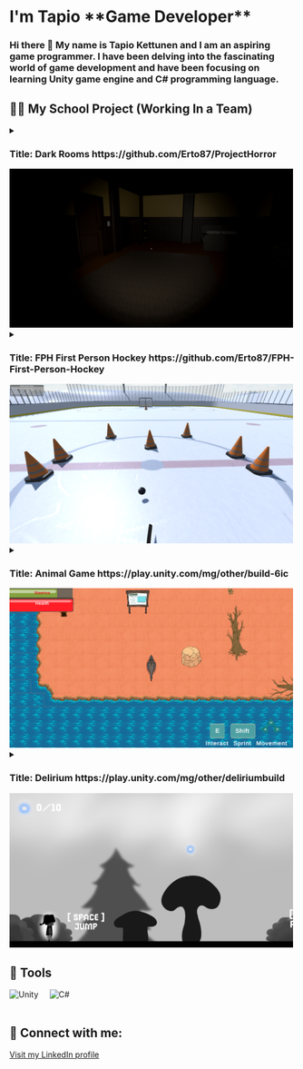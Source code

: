 <h1>I'm Tapio <strong>**Game Developer**</strong></h1>
<h3>Hi there 👋 My name is Tapio Kettunen and I am an aspiring game programmer. I have been delving into the fascinating world of game development and have been focusing on learning Unity game engine and C# programming language.</h3>

<h2>👨‍💻 My School Project (Working In a Team)</h2>
<details>
<summary><h3>Title: Dark Rooms https://github.com/Erto87/ProjectHorror</h3><img alt="DarkRooms" width="500px" src="https://raw.githubusercontent.com/Erto87/Erto87/main/DarkRooms.png"/></summary>

Genre: Horror survival

Reference games: Resident Evil, Amnesia

Game Elements: Light & Dark environment, flashlight, inventory, items to collect

Player: SinglePlayer

Technical Form: 3D 1920x1080

View: First Person

Version Control: Unity 2022.1.22f1

Platform: PC

Language: C#

Device: PC

Gameplay: In this game, the player finds themselves trapped in a haunted hotel, mansion, or house and must find a way to escape while evading a terrifying presence that is determined to kill them. The player must utilize light sources, such as a flashlight, to navigate through the environment and gather essential items to aid their progression.

Controls: The player will use the WASD keys for movement and the mouse for camera control. Controller support will also be implemented.

Story: The player assumes the role of a visitor who becomes trapped inside the hotel, mansion, or house due to an unknown force that prevents them from leaving.

Game Mechanics:

Stealth: The player must avoid detection by the malevolent presence by utilizing environmental hiding spots and cover.
Puzzle Solving: To progress and find an escape route, the player must solve various puzzles.
Exploration: The player needs to thoroughly explore the environment to unveil the building's history and discover valuable items.
UI Design: The game's user interface (UI) will have a minimalist design.

This Game Design Document outlines the key aspects of the Project Horror Game, including its genre, references, gameplay mechanics, controls, story, and technical details. It serves as a roadmap and reference for the development team to ensure a cohesive and immersive horror survival experience.
</details>

<details>
<summary><h3>Title: FPH First Person Hockey https://github.com/Erto87/FPH-First-Person-Hockey</h3><img alt="FPH" width="500px" src="https://raw.githubusercontent.com/Erto87/Erto87/main/FPH.png"/></summary>

FPH (First Person Hockey) is a sports game developed using Unity and programmed in C#. The game offers both an online mode and a training mode. FPH falls under the sports genre with semi-realistic gameplay mechanics, providing an immersive first-person perspective.

Controls:
Movement: Players navigate the game environment using the WASD keys on the keyboard (support xbox controller).
Camera: The camera follows the player's head movements, simulating a first-person perspective. The mouse is used to control the camera direction and aim.
Actions: shooting and passing are performed using mouse clicks and keyboard inputs.

Game Modes:
Online Mode: Players can connect with opponents online.
Training Mode: Single player training.


</details>


<details>
<summary><h3>Title: Animal Game https://play.unity.com/mg/other/build-6ic</h3><img alt="AnimalGame" width="500px" src="https://raw.githubusercontent.com/Erto87/Erto87/main/AnimalGame.png"/></summary>

What is it?
The project is a 2D top-down action game played as an animal, showcasing the life of the animal with information about it. It will be a browser game.

Gameplay mechanics
The player chooses a continent with an animal on the world map. After that, the player gets to play as the animal in a top-down view, gathering food and avoiding dangers until reaching the finish line.

The maps are freeroam areas.

The player will find information "pop-ups" in the form of signs, providing details about the playable animal, its environment, and the threats it faces. At the end of each level, there will be a quiz based on the information pop-ups. Points are awarded for correct quiz answers.

The quiz will be located at the center of the map and won't allow the player to answer it if they haven't found all the information pop-ups. It will notify how many are still missing.

The player moves by WASD.

Enemies will patrol the level, attacking the player if they get close enough.

Food pickups heal the player.
Art style
The art style will be cartoon-like, with large colorful assets to appeal to children. The character art will be in a top-down perspective, while the environmental art will be partially top-down and partially side view.

</details>

<details>
<summary><h3>Title: Delirium https://play.unity.com/mg/other/deliriumbuild</h3><img alt="Delirium" width="500px" src="https://raw.githubusercontent.com/Erto87/Erto87/main/Delirium.png"/></summary>

Delirium is inspired by Limbo and is a 2D platformer where the player's goal is to survive and reach end of the level. Player controls a small character in a dark and eerie environment and must collect glowing orbs. However, the journey is not easy as there are two different types of enemies that attempt to impede the player's progress.
</details>
  
<h2>🧰 Tools</h2>
<div style="display:flex;">
  <div style="margin-right:20px;">
    <img alt="Unity" width="100px" src="https://upload.wikimedia.org/wikipedia/commons/8/8a/Official_unity_logo.png"/>
  </div>
  <div>
    <img alt="C#" width="100px" src="https://upload.wikimedia.org/wikipedia/commons/4/4f/Csharp_Logo.png"/>
  </div>
</div>
<br />

<h2>🤳 Connect with me:</h2>
<a href="https://www.linkedin.com/in/tapio-kettunen-aa46a21b4" target="_blank">Visit my LinkedIn profile</a>



<!--
**Erto87/Erto87** is a ✨ _special_ ✨ repository because its `README.md` (this file) appears on your GitHub profile.

Here are some ideas to get you started:

- 🔭 I’m currently working on ...
- 🌱 I’m currently learning ...
- 👯 I’m looking to collaborate on ...
- 🤔 I’m looking for help with ...
- 💬 Ask me about ...
- 📫 How to reach me: ...
- 😄 Pronouns: ...
- ⚡ Fun fact: ...
-->
